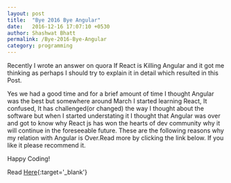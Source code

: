 ```yaml
---
layout: post
title:  "Bye 2016 Bye Angular"
date:   2016-12-16 17:07:10 +0530
author: Shashwat Bhatt
permalink: /Bye-2016-Bye-Angular
category: programming
---
```


Recently I wrote an answer on quora If React is Killing Angular and it got me thinking as perhaps I should try to explain it in detail which resulted in this Post.

<!-- more -->

Yes we had a good time and for a brief amount of time I thought Angular was the best but somewhere around March I started learning React, It confused, It has challenged(or changed) the way I thought about the software but when I started understating it I thought that Angular was over and got to know why React js has won the hearts of dev community why it will continue in the foreseeable future. These are the following reasons why my relation with Angular is Over.Read more by clicking the link below. If you like it please recommend it.

Happy Coding!

Read [Here](https://medium.com/@bhatt.shashwat/bye-2k16-and-bye-angular-ca627861839#.ocgxfkzex){:target='_blank'}
